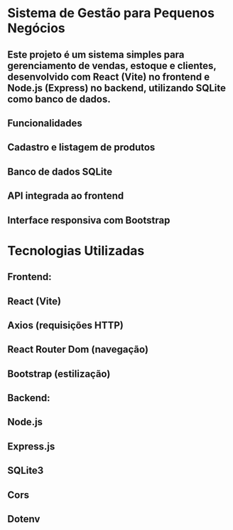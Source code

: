 # Sistema de Gestão para Pequenos Negócios

## Este projeto é um sistema simples para gerenciamento de vendas, estoque e clientes, desenvolvido com React (Vite) no frontend e Node.js (Express) no backend, utilizando SQLite como banco de dados.

## Funcionalidades
## Cadastro e listagem de produtos
## Banco de dados SQLite
## API integrada ao frontend
## Interface responsiva com Bootstrap

# Tecnologias Utilizadas

## Frontend:
## React (Vite)
## Axios (requisições HTTP)
## React Router Dom (navegação)
## Bootstrap (estilização)

## Backend:
## Node.js
## Express.js
## SQLite3
## Cors
## Dotenv

